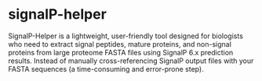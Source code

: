 # signalP-helper
SignalP-Helper is a lightweight, user-friendly tool designed for biologists who need to extract signal peptides, mature proteins, and non-signal proteins from large proteome FASTA files using SignalP 6.x prediction results. Instead of manually cross-referencing SignalP output files with your FASTA sequences (a time-consuming and error-prone step).
